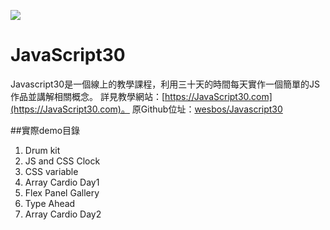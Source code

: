 ![](https://javascript30.com/images/JS3-social-share.png)

# JavaScript30

Javascript30是一個線上的教學課程，利用三十天的時間每天實作一個簡單的JS作品並講解相關概念。
詳見教學網站：[https://JavaScript30.com](https://JavaScript30.com)。
原Github位址：[wesbos/Javascript30](https://github.com/wesbos/JavaScript30)

##實際demo目錄

1. Drum kit
2. JS and CSS Clock
3. CSS variable
4. Array Cardio Day1
5. Flex Panel Gallery
6. Type Ahead
7. Array Cardio Day2